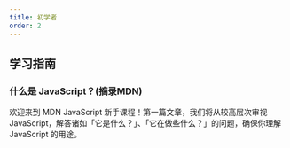 ```yaml
---
title: 初学者
order: 2
---
```


## 学习指南
### 什么是 JavaScript？(摘录MDN)
欢迎来到 MDN JavaScript 新手课程！第一篇文章，我们将从较高层次审视 JavaScript，解答诸如「它是什么？」、「它在做些什么？」的问题，确保你理解 JavaScript 的用途。
